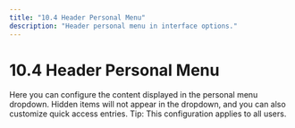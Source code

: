 ```yaml
---
title: "10.4 Header Personal Menu"
description: "Header personal menu in interface options."
---
```


# 10.4 Header Personal Menu

Here you can configure the content displayed in the personal menu dropdown. Hidden items will not appear in the dropdown, and you can also customize quick access entries. Tip: This configuration applies to all users.